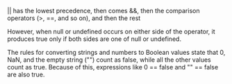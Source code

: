 || has the lowest precedence, then comes &&, then the comparison operators (>, ==, and so on), and then the rest

However, when null or undefined occurs on either side of the operator, it produces true only if both sides are one of null or undefined.

The rules for converting strings and numbers to Boolean values state that 0, NaN, and the empty string ("") count as false, while all the other values count as true. Because of this, expressions like 0 == false and "" == false are also true.

